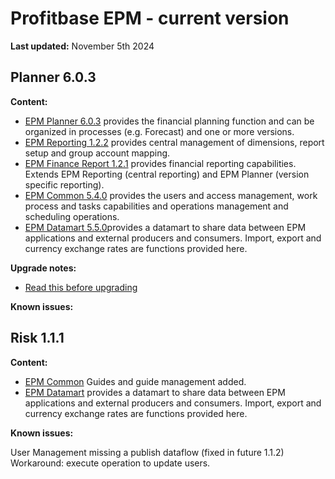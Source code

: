 # Profitbase EPM - current version

**Last updated:** November 5th 2024

## Planner 6.0.3

**Content:**

- [EPM Planner 6.0.3](changelog-EPMPlanner.md) provides the financial planning function and can be organized in processes (e.g. Forecast) and one or more versions.
- [EPM Reporting 1.2.2](changelog-EPMReporting.md) provides central management of dimensions, report setup and group account mapping.
- [EPM Finance Report 1.2.1](changelog-EPMFinanceReports.md) provides financial reporting capabilities. Extends EPM Reporting (central reporting) and EPM Planner (version specific reporting).
- [EPM Common 5.4.0](changelog-EPMCommon.md) provides the users and access management, work process and tasks capabilities and operations management and scheduling operations.
- [EPM Datamart 5.5.0](changelog-EPMDatamart.md)provides a datamart to share data between EPM applications and external producers and consumers. Import, export and currency exchange rates are functions provided here.

**Upgrade notes:**

- [Read this before upgrading](readme-EPMPlanner.md)

**Known issues:**

## Risk 1.1.1

**Content:**

- [EPM Common](changelog-EPMCommon.md) Guides and guide management added.
- [EPM Datamart](changelog-EPMDatamart.md) provides a datamart to share data between EPM applications and external producers and consumers. Import, export and currency exchange rates are functions provided here.

**Known issues:**

User Management missing a publish dataflow (fixed in future 1.1.2)
Workaround: execute operation to update users.
